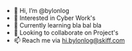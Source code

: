 - 👋 Hi, I’m @bylonlog
- 👀 Interested in Cyber Work's
- 🌱 Currently learning bla bal bla
- 💞️ Looking to collaborate on Project's
- 📫 Reach me via hi.bylonlog@skiff.com

<!---
bylonlog/bylonlog is a ✨ special ✨ repository because its `README.md` (this file) appears on your GitHub profile.
You can click the Preview link to take a look at your changes.
--->
